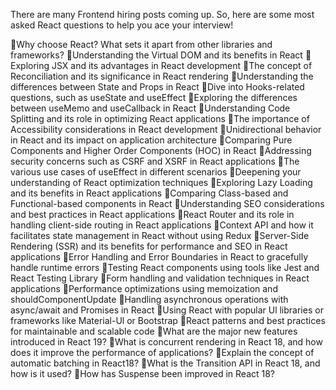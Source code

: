 There are many Frontend hiring posts coming up.
So, here are some most asked React questions to help you ace your interview!

🌲Why choose React? What sets it apart from other libraries and frameworks?
🌲Understanding the Virtual DOM and its benefits in React
🌲Exploring JSX and its advantages in React development
🌲The concept of Reconciliation and its significance in React rendering
🌲Understanding the differences between State and Props in React
🌲Dive into Hooks-related questions, such as useState and useEffect
🌲Exploring the differences between useMemo and useCallback in React
🌲Understanding Code Splitting and its role in optimizing React applications
🌲The importance of Accessibility considerations in React development
🌲Unidirectional behavior in React and its impact on application architecture
🌲Comparing Pure Components and Higher Order Components (HOC) in React
🌲Addressing security concerns such as CSRF and XSRF in React applications
🌲The various use cases of useEffect in different scenarios
🌲Deepening your understanding of React optimization techniques
🌲Exploring Lazy Loading and its benefits in React applications
🌲Comparing Class-based and Functional-based components in React
🌲Understanding SEO considerations and best practices in React applications
🌲React Router and its role in handling client-side routing in React applications
🌲Context API and how it facilitates state management in React without using Redux
🌲Server-Side Rendering (SSR) and its benefits for performance and SEO in React applications
🌲Error Handling and Error Boundaries in React to gracefully handle runtime errors
🌲Testing React components using tools like Jest and React Testing Library
🌲Form handling and validation techniques in React applications
🌲Performance optimizations using memoization and shouldComponentUpdate
🌲Handling asynchronous operations with async/await and Promises in React
🌲Using React with popular Ul libraries or frameworks like Material-Ul or Bootstrap
🌲React patterns and best practices for maintainable and scalable code
🌲What are the major new features introduced in React 19?
🌲What is concurrent rendering in React 18, and how does it improve the performance of applications?
🌲Explain the concept of automatic batching in React18?
🌲What is the Transition API in React 18, and how is it used?
🌲How has Suspense been improved in React 18?